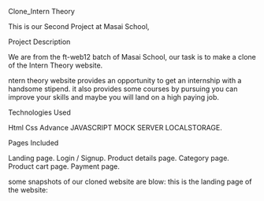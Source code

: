 Clone_Intern Theory 

This is our Second Project at Masai School,

Project Description

We are from the ft-web12 batch of Masai School, our task is to make a clone of the Intern Theory website.

ntern theory website provides an opportunity to get an internship with a handsome stipend. it also provides some courses by pursuing you can improve your skills and maybe you will land on a high paying job.

Technologies Used

Html
Css
Advance JAVASCRIPT
MOCK SERVER 
LOCALSTORAGE.



Pages Included

Landing page.
Login / Signup.
Product details page.
Category page.
Product cart page.
Payment page.


some snapshots of our cloned website are blow:
this is the landing page of the website:





